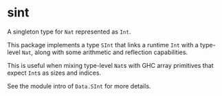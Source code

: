 # sint

A singleton type for `Nat` represented as `Int`.

This package implements a type `SInt` that links a runtime `Int` with a
type-level `Nat`, along with some arithmetic and reflection capabilities.

This is useful when mixing type-level `Nat`s with GHC array primitives that
expect `Int`s as sizes and indices.

See the module intro of `Data.SInt` for more details.

